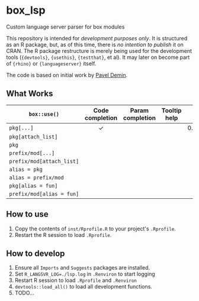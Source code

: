 # box_lsp
Custom language server parser for box modules

This repository is intended for *development purposes only*. It is structured as an R package, but, as of this time, there is *no intention to publish* it on CRAN. The R package restructure is merely being used for the development tools (`{devtools}`, `{usethis}`, `{testthat}`, et al). It may later on become part of `{rhino}` or `{languageserver}` itself.

The code is based on initial work by [Pavel Demin](https://github.com/Gotfrid).

## What Works

| `box::use()`              | Code completion | Param completion | Tooltip help | As of version | Notes |
|---------------------------|:-:|:-:|:-:|--------:|:-:|
| `pkg[...]`                | &check; |   |   | 0.0.0.9001 |   |
| `pkg[attach_list]`        |   |   |   |         |   |
| `pkg`                     |   |   |   |         |   |
| `prefix/mod[...]`         |   |   |   |         |   |
| `prefix/mod[attach_list]` |   |   |   |         |   |
| `alias = pkg`             |   |   |   |         |   |
| `alias = prefix/mod`      |   |   |   |         |   |
| `pkg[alias = fun]`        |   |   |   |         |   |
| `prefix/mod[alias = fun]` |   |   |   |         |   |

## How to use

1. Copy the contents of `inst/Rprofile.R` to your project's `.Rprofile`.
2. Restart the R session to load `.Rprofile`.

## How to develop

1. Ensure all `Imports` and `Suggests` packages are installed.
2. Set `R_LANGSVR_LOG=./lsp.log` in `.Renviron` to start logging
3. Restart R session to load `.Rprofile` and `.Renviron`
4. `devtools::load_all()` to load all development functions.
5. TODO...
